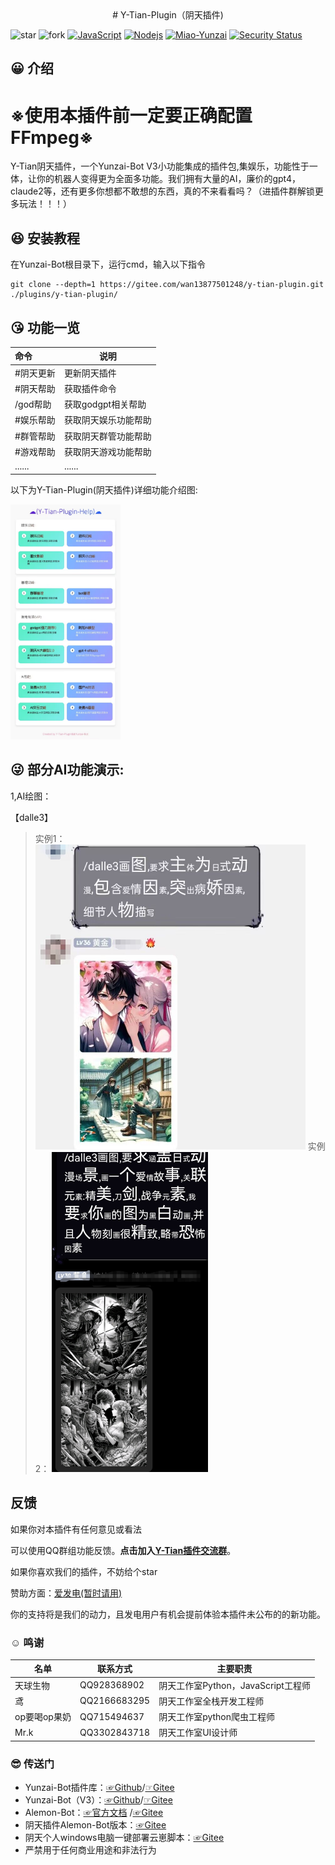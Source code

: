 <div align="center">
# Y-Tian-Plugin（阴天插件)
</div>

<img src='https://gitee.com/wan13877501248/y-tian-plugin/badge/star.svg?theme=dark' alt='star'></img></a></h1></div>
<img src='https://gitee.com/wan13877501248/y-tian-plugin/badge/fork.svg?theme=dark' alt='fork'></img></a></h1></div>
[![JavaScript](https://img.shields.io/badge/-JavaScript-eed718?style=flat&logo=javascript&logoColor=ffffff)](https://zh.wikipedia.org/wiki/JavaScript)
[![Nodejs](https://img.shields.io/badge/-Node.js-3C873A?style=flat&logo=Node.js&logoColor=white)](https://nodejs.org/en/download)
[![Miao-Yunzai](https://img.shields.io/badge/Yunzai-V3.0.0-red?style=flat&logo=dependabot)](https://gitee.com/yoimiya-kokomi/Miao-Yunzai) 
[![Security Status](https://www.murphysec.com/platform3/v31/badge/1718228588025217024.svg)](https://www.murphysec.com/console/report/1718228587458985984/1718228588025217024)
</div>

##  :grinning: 介绍

# ※使用本插件前一定要正确配置FFmpeg※

Y-Tian阴天插件，一个Yunzai-Bot V3小功能集成的插件包,集娱乐，功能性于一体，让你的机器人变得更为全面多功能。我们拥有大量的AI，廉价的gpt4，claude2等，还有更多你想都不敢想的东西，真的不来看看吗？（进插件群解锁更多玩法！！！）

##  :laughing: 安装教程

在Yunzai-Bot根目录下，运行cmd，输入以下指令
```
git clone --depth=1 https://gitee.com/wan13877501248/y-tian-plugin.git ./plugins/y-tian-plugin/

```
##  :kissing_heart: 功能一览

| 命令| 说明|
|:--------|------------|
| #阴天更新 | 更新阴天插件 |
| #阴天帮助 | 获取插件命令|
| /god帮助 | 获取godgpt相关帮助 |
| #娱乐帮助 | 获取阴天娱乐功能帮助|
| #群管帮助| 获取阴天群管功能帮助 |
| #游戏帮助 | 获取阴天游戏功能帮助|
| ...... | ...... |

以下为Y-Tian-Plugin(阴天插件)详细功能介绍图:

<img decoding="async"  src="background/image/帮助.jpg" width="35%">
  
##  :stuck_out_tongue_winking_eye: 部分AI功能演示:

1,AI绘图：

【dalle3】
> 实例1：
> <img src="./background/image/dalle3-1.jpg" alt="实例1" style="zoom:50%;" />
> 实例2：
> <img src="./background/image/dalle3-2.jpg" alt="实例2" style="zoom:50%;" />

## 反馈

如果你对本插件有任何意见或看法

可以使用QQ群组功能反馈。**点击加入[Y-Tian插件交流群](http://qm.qq.com/cgi-bin/qm/qr?_wv=1027&k=9-rRV1zBm0H3Es3V32FXSIJdR7v4hEjY&authKey=VvpBHKV%2FnjOxT0fPSagpTCIyJ91vNgvyc0CIt40%2BY1Q2kT%2BnUKjzLjbMtRVTh%2BqW&noverify=0&group_code=756783127)**。

如果你喜欢我们的插件，不妨给个star

赞助方面：[爱发电(暂时请用)](https://afdian.net/a/yuan_20)

你的支持将是我们的动力，且发电用户有机会提前体验本插件未公布的的新功能。

###  :relaxed: 鸣谢

| 名单     | 联系方式     | 主要职责     |
| -------- | ------------ | ------------ |
| 天球生物 | QQ928368902 | 阴天工作室Python，JavaScript工程师 |
| 鸢    | QQ2166683295 | 阴天工作室全栈开发工程师|
| op要喝op果奶   | QQ715494637 | 阴天工作室python爬虫工程师|
| Mr.k   | QQ3302843718 | 阴天工作室UI设计师 |

###  :sunglasses: 传送门

* Yunzai-Bot插件库：[☞Github](https://github.com/yhArcadia/Yunzai-Bot-plugins-index)/[☞Gitee](https://gitee.com/yhArcadia/Yunzai-Bot-plugins-index)
* Yunzai-Bot（V3）：[☞Github](https://github.com/Le-niao/Yunzai-Bot)/[☞Gitee](https://gitee.com/Le-niao/Yunzai-Bot) 
* Alemon-Bot：[☞官方文档](http://ningmengchongshui.gitee.io/lemonade) /[☞Gitee](https://gitee.com/ningmengchongshui/alemon-bot) 
* 阴天插件Alemon-Bot版本：[☞Gitee](https://gitee.com/wan13877501248/y-tian-plugin-for-alemon-bot) 
* 阴天个人windows电脑一键部署云崽脚本：[☞Gitee](https://gitee.com/wan13877501248/yin-tian-tian-script-for-win) 
* 严禁用于任何商业用途和非法行为




